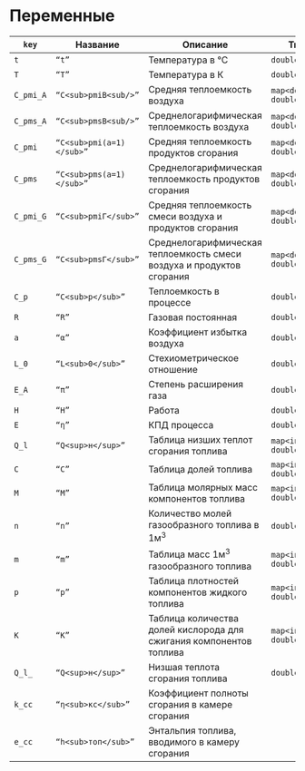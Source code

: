 #  Переменные

| `key`     | Название                 | Описание                                                     | Тип                   | Источник             |
| --------- | ------------------------ | ------------------------------------------------------------ | --------------------- | -------------------- |
| `t`       | `“t”`                    | Температура в ℃                                              | `double`              |                      |
| `T`       | `“T”`                    | Температура в К                                              | `double`              |                      |
| `C_pmi_A` | `“C<sub>pmiB<sub/>”`     | Средняя теплоемкость воздуха                                 | `map<double, double>` | `“HEAT_CAPACITY”`    |
| `C_pms_A` | `“C<sub>pmsB<sub/>”`     | Среднелогарифмическая теплоемкость воздуха                   | `map<double, double>` | `“HEAT_CAPACITY”`    |
| `C_pmi`   | `“C<sub>pmi(a=1)</sub>”` | Средняя теплоемкость продуктов сгорания                      | `map<double, double>` | `“HEAT_CAPACITY”`    |
| `C_pms`   | `“C<sub>pms(a=1)</sub>”` | Среднелогарифмическая теплоемкость продуктов сгорания        | `map<double, double>` | `“HEAT_CAPACITY”`    |
| `C_pmi_G` | `“C<sub>pmiГ</sub>”`     | Средняя теплоемкость смеси воздуха и продуктов сгорания      | `map<double, double>` | `“HEAT_CAPACITY”`    |
| `C_pms_G` | `“C<sub>pmsГ</sub>”`     | Среднелогарифмическая теплоемкость смеси воздуха и продуктов сгорания | `map<double, double>` | `“HEAT_CAPACITY”`    |
| `C_p`     | `“C<sub>p</sub>”`        | Теплоемкость в процессе                                      | `double`              | `“HEAT_CAPACITY”`    |
| `R`       | `“R”`                    | Газовая постоянная                                           | `double`              |                      |
| `a`       | `“α”`                    | Коэффициент избытка воздуха                                  | `double`              | `“EXCESS_AIR_RATIO”` |
| `L_0`     | `“L<sub>0</sub>”`        | Стехиометрическое отношение                                  | `double`              | `“HEATING_VALUE”`    |
| `E_A`     | `“π”`                    | Степень расширения газа                                      | `double`              |                      |
| `H`       | `“H”`                    | Работа                                                       | `double`              |                      |
| `E`       | `“η”`                    | КПД процесса                                                 | `double`              |                      |
| `Q_l`     | `“Q<sup>н</sup>”`        | Таблица низших теплот сгорания топлива                       | `map<int, double>`    |                      |
| `C`       | `“C”`                    | Таблица долей топлива                                        | `map<int, double>`    |                      |
| `M`       | `“M”`                    | Таблица молярных масс компонентов топлива                    | `map<int, double>`    |                      |
| `n`       | `“n”`                    | Количество молей газообразного топлива в 1м<sup>3</sup>      | `double`              |                      |
| `m `      | `“m”`                    | Таблица масс 1м<sup>3</sup> газообразного топлива            | `map<int, double>`    |                      |
| `p`       | `“p”`                    | Таблица плотностей компонентов жидкого топлива               | `map<int, double>`    |                      |
| `K`       | `“K”`                    | Таблица количества долей кислорода для сжигания компонентов топлива | `map<int, double>`    |                      |
| `Q_l_`    | `“Q<sup>н</sup>”`        | Низшая теплота сгорания топлива                              | `double`              |                      |
| `k_cc`    | `“η<sub>кс</sub>”`       | Коэффициент полноты сгорания в камере сгорания               |                       |                      |
| `e_cc`    | `“h<sub>топ</sub>”`      | Энтальпия топлива, вводимого в камеру сгорания               |                       |                      |

